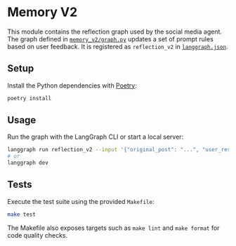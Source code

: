 # Memory V2

This module contains the reflection graph used by the social media agent. The graph defined in [`memory_v2/graph.py`](memory_v2/graph.py) updates a set of prompt rules based on user feedback. It is registered as `reflection_v2` in [`langgraph.json`](langgraph.json).

## Setup

Install the Python dependencies with [Poetry](https://python-poetry.org/):

```bash
poetry install
```

## Usage

Run the graph with the LangGraph CLI or start a local server:

```bash
langgraph run reflection_v2 --input '{"original_post": "...", "user_response": "..."}'
# or
langgraph dev
```

## Tests

Execute the test suite using the provided `Makefile`:

```bash
make test
```

The Makefile also exposes targets such as `make lint` and `make format` for code quality checks.
